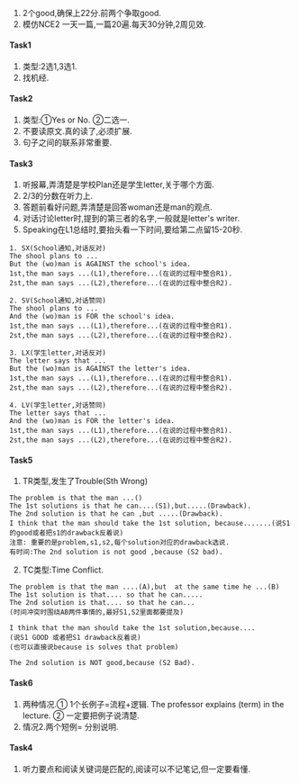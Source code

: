 ####
1. 2个good,确保上22分.前两个争取good.
2. 模仿NCE2 一天一篇,一篇20遍.每天30分钟,2周见效.

#### Task1
1. 类型:2选1,3选1.
2. 找机经.

#### Task2
1. 类型:①Yes or No. ②二选一.
2. 不要读原文.真的读了,必须扩展.
3. 句子之间的联系非常重要.

#### Task3
1. 听报幕,弄清楚是学校Plan还是学生letter,关于哪个方面.
2. 2/3的分数在听力上.
3. 答题前看好问题,弄清楚是回答woman还是man的观点.
4. 对话讨论letter时,提到的第三者的名字,一般就是letter's writer.
5. Speaking在L1总结时,要抬头看一下时间,要给第二点留15-20秒.

```
1. SX(School通知,对话反对)
The shool plans to ...
But the (wo)man is AGAINST the school's idea.
1st,the man says ...(L1),therefore...(在说的过程中整合R1).
2st,the man says ...(L2),therefore...(在说的过程中整合R2).

2. SV(School通知,对话赞同)
The shool plans to ...
And the (wo)man is FOR the school's idea.
1st,the man says ...(L1),therefore...(在说的过程中整合R1).
2st,the man says ...(L2),therefore...(在说的过程中整合R2).

3. LX(学生letter,对话反对)
The letter says that ...
But the (wo)man is AGAINST the letter's idea.
1st,the man says ...(L1),therefore...(在说的过程中整合R1).
2st,the man says ...(L2),therefore...(在说的过程中整合R2).

4. LV(学生letter,对话赞同)
The letter says that ...
And the (wo)man is FOR the letter's idea.
1st,the man says ...(L1),therefore...(在说的过程中整合R1).
2st,the man says ...(L2),therefore...(在说的过程中整合R2).
```

#### Task5
1. TR类型,发生了Trouble(Sth Wrong)
```
The problem is that the man ...()
The 1st solutions is that he can....(S1),but.....(Drawback).
The 2nd solution is that he can ,but .....(Drawback).
I think that the man should take the 1st solution, because.......(说S1的good或者把s1的drawback反着说)
注意: 重要的是problem,s1,s2,每个solution对应的drawback选说.
有时间:The 2nd solution is not good ,because (S2 bad).
```

2. TC类型:Time Conflict.
```
The problem is that the man ....(A),but  at the same time he ...(B)
The 1st solution is that.... so that he can.....
The 2nd solution is that.... so that he can...
(时间冲突时围绕AB两件事情的,最好S1,S2里面都要提及)

I think that the man should take the 1st solution,because....
(说S1 GOOD 或者把S1 drawback反着说)
(也可以直接说because is solves that problem)

The 2nd solution is NOT good,because (S2 Bad).
```
#### Task6

1. 两种情况.① 1个长例子=流程+逻辑. The professor explains (term) in the lecture. ② 一定要把例子说清楚.
2. 情况2.两个短例= 分别说明.

#### Task4
1. 听力要点和阅读关键词是匹配的,阅读可以不记笔记,但一定要看懂.

